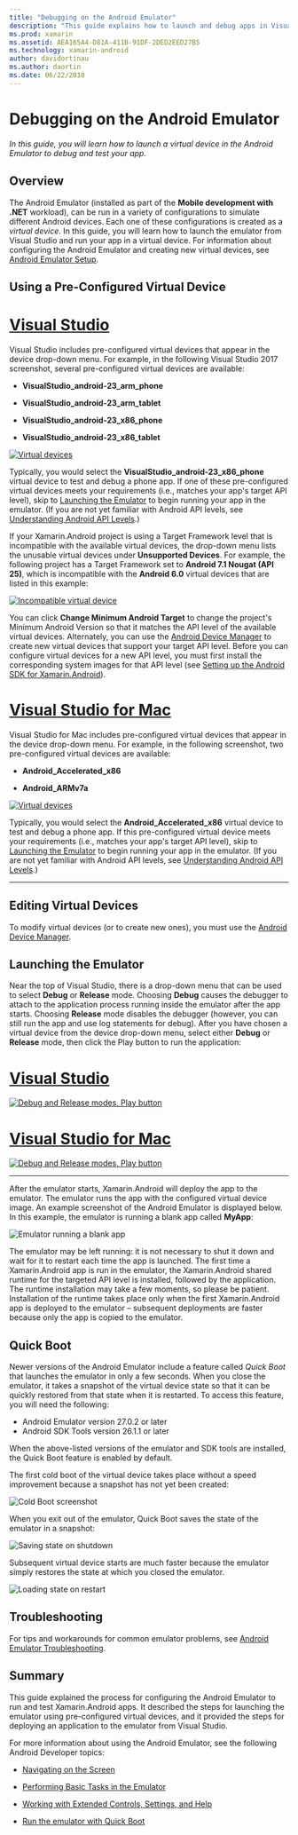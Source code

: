 ```yaml
---
title: "Debugging on the Android Emulator"
description: "This guide explains how to launch and debug apps in Visual Studio using the Android Emulator."
ms.prod: xamarin
ms.assetid: AEA165A4-D81A-411B-91DF-2DED2EED27B5
ms.technology: xamarin-android
author: davidortinau
ms.author: daortin
ms.date: 06/22/2018
---
```


# Debugging on the Android Emulator

_In this guide, you will learn how to launch a virtual device in the
Android Emulator to debug and test your app._

## Overview

The Android Emulator (installed as part of the **Mobile development with
.NET** workload), can be run in a variety of configurations to simulate
different Android devices. Each one of these configurations is created
as a _virtual device_. In this guide, you will learn how to launch the
emulator from Visual Studio and run your app in a virtual device. For
information about configuring the Android Emulator and creating new
virtual devices, see 
[Android Emulator Setup](~/android/get-started/installation/android-emulator/index.md).

## Using a Pre-Configured Virtual Device

# [Visual Studio](#tab/windows)

Visual Studio includes pre-configured virtual devices that appear in
the device drop-down menu. For example, in the following Visual Studio
2017 screenshot, several pre-configured virtual devices are available:

- **VisualStudio\_android-23\_arm\_phone**

- **VisualStudio\_android-23\_arm\_tablet**

- **VisualStudio\_android-23\_x86\_phone** 

- **VisualStudio\_android-23\_x86\_tablet** 

[![Virtual devices](debug-on-emulator-images/win/01-virtual-devices-sml.png)](debug-on-emulator-images/win/01-virtual-devices.png#lightbox)

Typically, you would select the **VisualStudio\_android-23\_x86\_phone**
virtual device to test and debug a phone app. If one of these
pre-configured virtual devices meets your requirements (i.e., matches
your app's target API level), skip to
[Launching the Emulator](#launching) to begin running your app in the
emulator. (If you are not yet familiar with Android API levels, see
[Understanding Android API Levels](~/android/app-fundamentals/android-api-levels.md).)

If your Xamarin.Android project is using a Target Framework level that
is incompatible with the available virtual devices, the drop-down menu
lists the unusable virtual devices under **Unsupported Devices**. For
example, the following project has a Target Framework set to **Android
7.1 Nougat (API 25)**, which is incompatible with the **Android 6.0**
virtual devices that are listed in this example:

[![Incompatible virtual device](debug-on-emulator-images/win/02-incompatible-level-sml.png)](debug-on-emulator-images/win/02-incompatible-level.png#lightbox)

You can click **Change Minimum Android Target** to change the project's
Minimum Android Version so that it matches the API level of the
available virtual devices. Alternately, you can use the
[Android Device Manager](~/android/get-started/installation/android-emulator/device-manager.md)
to create new virtual devices that support your target API level.
Before you can configure virtual devices for a new API level, you must
first install the corresponding system images for that API level (see
[Setting up the Android SDK for Xamarin.Android](~/android/get-started/installation/android-sdk.md)).

# [Visual Studio for Mac](#tab/macos)

Visual Studio for Mac includes pre-configured virtual devices that
appear in the device drop-down menu. For example, in the following
screenshot, two pre-configured virtual devices are available:

- **Android\_Accelerated\_x86**

- **Android\_ARMv7a**

[![Virtual devices](debug-on-emulator-images/mac/01-virtual-devices-sml.png)](debug-on-emulator-images/mac/01-virtual-devices.png#lightbox)

Typically, you would select the **Android\_Accelerated\_x86**
virtual device to test and debug a phone app. If this
pre-configured virtual device meets your requirements (i.e., matches
your app's target API level), skip to
[Launching the Emulator](#launching) to begin running your app in the
emulator. (If you are not yet familiar with Android API levels, see
[Understanding Android API Levels](~/android/app-fundamentals/android-api-levels.md).)

-----

## Editing Virtual Devices

To modify virtual devices (or to create new ones), you must use the
[Android Device Manager](~/android/get-started/installation/android-emulator/device-manager.md).

<a name="launching" />

## Launching the Emulator

Near the top of Visual Studio, there is a drop-down menu that can be
used to select **Debug** or **Release** mode. Choosing **Debug** causes
the debugger to attach to the application process running inside the
emulator after the app starts. Choosing **Release** mode disables the
debugger (however, you can still run the app and use log statements for
debug). After you have chosen a virtual device from the device
drop-down menu, select either **Debug** or **Release** mode, then click
the Play button to run the application:

# [Visual Studio](#tab/windows)

[![Debug and Release modes, Play button](debug-on-emulator-images/win/17-debug-release-sml.png)](debug-on-emulator-images/win/17-debug-release.png#lightbox)

# [Visual Studio for Mac](#tab/macos)

[![Debug and Release modes, Play button](debug-on-emulator-images/mac/16-debug-release-sml.png)](debug-on-emulator-images/mac/16-debug-release.png#lightbox)

-----

After the emulator starts, Xamarin.Android will deploy the app to the
emulator. The emulator runs the app with the configured virtual device
image. An example screenshot of the Android Emulator is displayed
below. In this example, the emulator is running a blank app called
**MyApp**:

![Emulator running a blank app](debug-on-emulator-images/emulator-running.png)

The emulator may be left running: it is not necessary to shut it down
and wait for it to restart each time the app is launched. The first
time a Xamarin.Android app is run in the emulator, the Xamarin.Android
shared runtime for the targeted API level is installed, followed by
the application. The runtime installation may take a few moments, so
please be patient. Installation of the runtime takes place only when
the first Xamarin.Android app is deployed to the emulator &ndash;
subsequent deployments are faster because only the app is copied to the
emulator.

<a name="quick-boot" />

## Quick Boot

Newer versions of the Android Emulator include a feature called
_Quick Boot_ that launches the emulator in only a few seconds. When you
close the emulator, it takes a snapshot of the virtual device state so
that it can be quickly restored from that state when it is restarted.
To access this feature, you will need the following:

- Android Emulator version 27.0.2 or later
- Android SDK Tools version 26.1.1 or later

When the above-listed versions of the emulator and SDK tools are
installed, the Quick Boot feature is enabled by default. 

The first cold boot of the virtual device takes place without a speed
improvement because a snapshot has not yet been created:

![Cold Boot screenshot](debug-on-emulator-images/cold-boot.png)

When you exit out of the emulator, Quick Boot saves the state of
the emulator in a snapshot:

![Saving state on shutdown](debug-on-emulator-images/saving-state.png)

Subsequent virtual device starts are much faster because the emulator
simply restores the state at which you closed the emulator.

![Loading state on restart](debug-on-emulator-images/loading-state.png)

## Troubleshooting

For tips and workarounds for common emulator problems, see
[Android Emulator Troubleshooting](~/android/get-started/installation/android-emulator/troubleshooting.md).

## Summary

This guide explained the process for configuring the Android
Emulator to run and test Xamarin.Android apps. It described the steps
for launching the emulator using pre-configured virtual devices, and it
provided the steps for deploying an application to the emulator from
Visual Studio. 

For more information about using the Android Emulator, see
the following Android Developer topics:

- [Navigating on the Screen](https://developer.android.com/studio/run/emulator.html#navigate)

- [Performing Basic Tasks in the Emulator](https://developer.android.com/studio/run/emulator.html#tasks)

- [Working with Extended Controls, Settings, and Help](https://developer.android.com/studio/run/emulator.html#extended)

- [Run the emulator with Quick Boot](https://developer.android.com/studio/run/emulator#quickboot)
